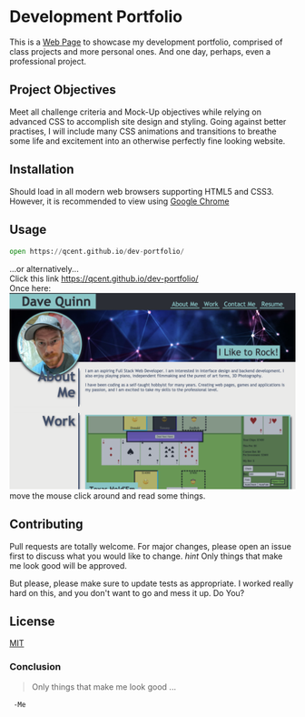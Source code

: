 # Development Portfolio

This is a [Web Page](https://en.wikipedia.org/wiki/Web_page) to showcase my development portfolio, comprised of class projects and more personal ones. And one day, perhaps, even a professional project.

## Project Objectives
 Meet all challenge criteria and Mock-Up objectives while relying on advanced CSS to accomplish site design and styling. Going against better practises, I will include many CSS animations and transitions to breathe some life and excitement into an otherwise perfectly fine looking website.


## Installation

Should load in all modern web browsers supporting HTML5 and CSS3. However, it is recommended to view using [Google Chrome](https://www.google.com/intl/en_ca/chrome/)

## Usage

```python
open https://qcent.github.io/dev-portfolio/

```
...or alternatively... \
Click this link https://qcent.github.io/dev-portfolio/ \
Once here:
![looks like a really nice web page, should read well too.](./assets/images/app-screenshot.png)
move the mouse click around and read some things.

## Contributing
Pull requests are totally welcome. For major changes, please open an issue first to discuss what you would like to change. *hint* Only things that make me look good will be approved.

But please, please make sure to update tests as appropriate. I worked really hard on this, and you don't want to go and mess it up. Do You?

## License
[MIT](https://choosealicense.com/licenses/mit/)

### Conclusion
> Only things that make me look good ... 

     -Me
